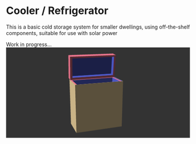 # Cooler / Refrigerator
This is a basic cold storage system for smaller dwellings, using off-the-shelf components, suitable for use with solar power

Work in progress...
![cooler preview](https://raw.githubusercontent.com/cypnk/Cabin-Life/master/Cooler/cooler1.png)
